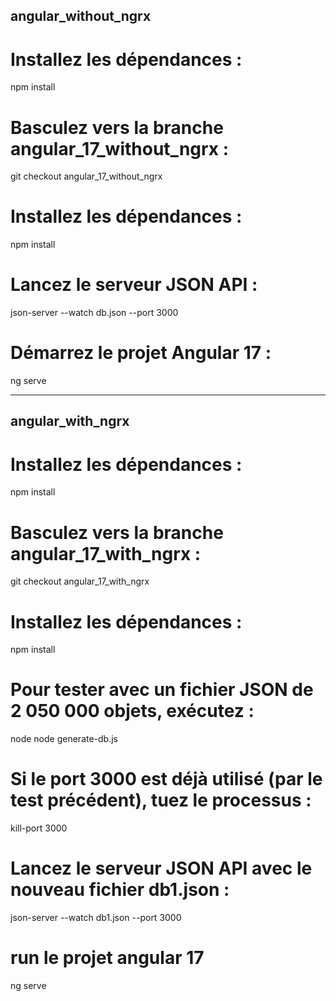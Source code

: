 ## angular_without_ngrx
# Installez les dépendances :
npm install

# Basculez vers la branche angular_17_without_ngrx :
git checkout angular_17_without_ngrx

# Installez les dépendances :
npm install

# Lancez le serveur JSON API :
json-server --watch db.json --port 3000

# Démarrez le projet Angular 17 :
ng serve


----------------------------------------------------------

## angular_with_ngrx

# Installez les dépendances :
npm install

# Basculez vers la branche angular_17_with_ngrx :
git checkout angular_17_with_ngrx

# Installez les dépendances :
npm install

# Pour tester avec un fichier JSON de 2 050 000 objets, exécutez :
node node generate-db.js

# Si le port 3000 est déjà utilisé (par le test précédent), tuez le processus :
kill-port 3000


# Lancez le serveur JSON API avec le nouveau fichier db1.json :
json-server --watch db1.json --port 3000

# run le projet angular 17 
ng serve



